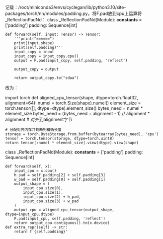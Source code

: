 
记载：/root/miniconda3/envs/cyclegan/lib/python3.10/site-packages/torch/nn/modules/padding.py，将F.pad放到cpu上运算将_ReflectionPadNd：
class _ReflectionPadNd(Module):
    __constants__ = ['padding']
    padding: Sequence[int]

    def forward(self, input: Tensor) -> Tensor:
        '''print("======")
        print(input.shape)
        print(self.padding)'''
        input_copy = input
        input_copy = input_copy.cpu()
        output = F.pad(input_copy, self.padding, 'reflect')
        
        output_copy = output
        
        return output_copy.to("sdaa")

改为：

import torch
def aligned_cpu_tensor(shape, dtype=torch.float32, alignment=64):
    numel = torch.Size(shape).numel()
    element_size = torch.tensor([], dtype=dtype).element_size()
    bytes_need = numel * element_size
    bytes_need = (bytes_need + alignment - 1) // alignment * alignment  # 对齐到alignment字节
    
    # 分配对齐内存并截断到精确长度
    storage = torch.ByteStorage.from_buffer(bytearray(bytes_need), 'cpu')
    tensor = torch.tensor(storage, dtype=torch.uint8)
    return tensor[:numel * element_size].view(dtype).view(shape)

class _ReflectionPadNd(Module):
    __constants__ = ['padding']
    padding: Sequence[int]

    def forward(self, x):
        input_cpu = x.cpu()
        h_pad = self.padding[2] + self.padding[3]
        w_pad = self.padding[0] + self.padding[1]
        output_shape = (
            input_cpu.size(0),
            input_cpu.size(1),
            input_cpu.size(2) + h_pad,
            input_cpu.size(3) + w_pad
        )
        output_cpu = aligned_cpu_tensor(output_shape, dtype=input_cpu.dtype)
        F.pad(input_cpu, self.padding, 'reflect')
        return output_cpu.contiguous().to(x.device)
    def extra_repr(self) -> str:
        return f'{self.padding}'